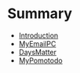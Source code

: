 # Summary

* [Introduction](README.md)
* [MyEmailPC](MyEmailPC.md)
* [DaysMatter](daysmatter.md)
* [MyPomotodo](mypomotodo.md)

